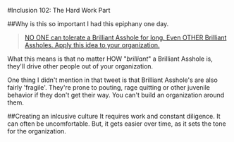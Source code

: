 #Inclusion 102: The Hard Work Part

##Why is this so important
I had this epiphany one day.

>[NO ONE can tolerate a Brilliant Asshole for long. Even OTHER Brilliant Assholes. Apply this idea to your organization.](https://twitter.com/Transition/status/597181881554108416)

What this means is that no matter HOW "*brilliant*" a Brilliant Asshole is, they'll drive other people out of your organization.

One thing I didn't mention in that tweet is that Brilliant Asshole's are also fairly 'fragile'. They're prone to pouting, rage quitting or other juvenile behavior if they don't get their way. You can't build an organization around them.

##Creating an inlcusive culture
It requires work and constant diligence. It can often be uncomfortable. But, it gets easier over time, as it sets the tone for the organization. 